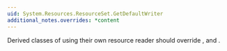 ```yaml
---
uid: System.Resources.ResourceSet.GetDefaultWriter
additional_notes.overrides: *content
---
```


<p>Derived classes of <xref href="System.Resources.ResourceSet"></xref> using their own resource reader should override <xref href="System.Resources.ResourceSet.GetDefaultReader"></xref>, and <xref href="System.Resources.ResourceSet.GetDefaultWriter"></xref>.</p>


